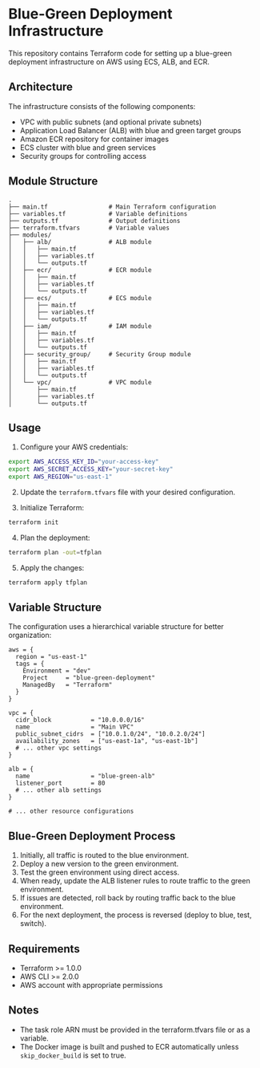 # Blue-Green Deployment Infrastructure

This repository contains Terraform code for setting up a blue-green deployment infrastructure on AWS using ECS, ALB, and ECR.

## Architecture

The infrastructure consists of the following components:

- VPC with public subnets (and optional private subnets)
- Application Load Balancer (ALB) with blue and green target groups
- Amazon ECR repository for container images
- ECS cluster with blue and green services
- Security groups for controlling access

## Module Structure

```
.
├── main.tf                 # Main Terraform configuration
├── variables.tf            # Variable definitions
├── outputs.tf              # Output definitions
├── terraform.tfvars        # Variable values
├── modules/
│   ├── alb/                # ALB module
│   │   ├── main.tf
│   │   ├── variables.tf
│   │   └── outputs.tf
│   ├── ecr/                # ECR module
│   │   ├── main.tf
│   │   ├── variables.tf
│   │   └── outputs.tf
│   ├── ecs/                # ECS module
│   │   ├── main.tf
│   │   ├── variables.tf
│   │   └── outputs.tf
│   ├── iam/                # IAM module
│   │   ├── main.tf
│   │   ├── variables.tf
│   │   └── outputs.tf
│   ├── security_group/     # Security Group module
│   │   ├── main.tf
│   │   ├── variables.tf
│   │   └── outputs.tf
│   └── vpc/                # VPC module
│       ├── main.tf
│       ├── variables.tf
│       └── outputs.tf
```

## Usage

1. Configure your AWS credentials:

```bash
export AWS_ACCESS_KEY_ID="your-access-key"
export AWS_SECRET_ACCESS_KEY="your-secret-key"
export AWS_REGION="us-east-1"
```

2. Update the `terraform.tfvars` file with your desired configuration.

3. Initialize Terraform:

```bash
terraform init
```

4. Plan the deployment:

```bash
terraform plan -out=tfplan
```

5. Apply the changes:

```bash
terraform apply tfplan
```

## Variable Structure

The configuration uses a hierarchical variable structure for better organization:

```hcl
aws = {
  region = "us-east-1"
  tags = {
    Environment = "dev"
    Project     = "blue-green-deployment"
    ManagedBy   = "Terraform"
  }
}

vpc = {
  cidr_block           = "10.0.0.0/16"
  name                 = "Main VPC"
  public_subnet_cidrs  = ["10.0.1.0/24", "10.0.2.0/24"]
  availability_zones   = ["us-east-1a", "us-east-1b"]
  # ... other vpc settings
}

alb = {
  name                 = "blue-green-alb"
  listener_port        = 80
  # ... other alb settings
}

# ... other resource configurations
```

## Blue-Green Deployment Process

1. Initially, all traffic is routed to the blue environment.
2. Deploy a new version to the green environment.
3. Test the green environment using direct access.
4. When ready, update the ALB listener rules to route traffic to the green environment.
5. If issues are detected, roll back by routing traffic back to the blue environment.
6. For the next deployment, the process is reversed (deploy to blue, test, switch).

## Requirements

- Terraform >= 1.0.0
- AWS CLI >= 2.0.0
- AWS account with appropriate permissions

## Notes

- The task role ARN must be provided in the terraform.tfvars file or as a variable.
- The Docker image is built and pushed to ECR automatically unless `skip_docker_build` is set to true.